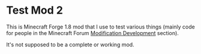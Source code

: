 # Test Mod 2
This is Minecraft Forge 1.8 mod that I use to test various things (mainly code for people in the Minecraft Forum [Modification Development](http://www.minecraftforum.net/forums/mapping-and-modding/minecraft-mods/modification-development) section).

It's not supposed to be a complete or working mod.